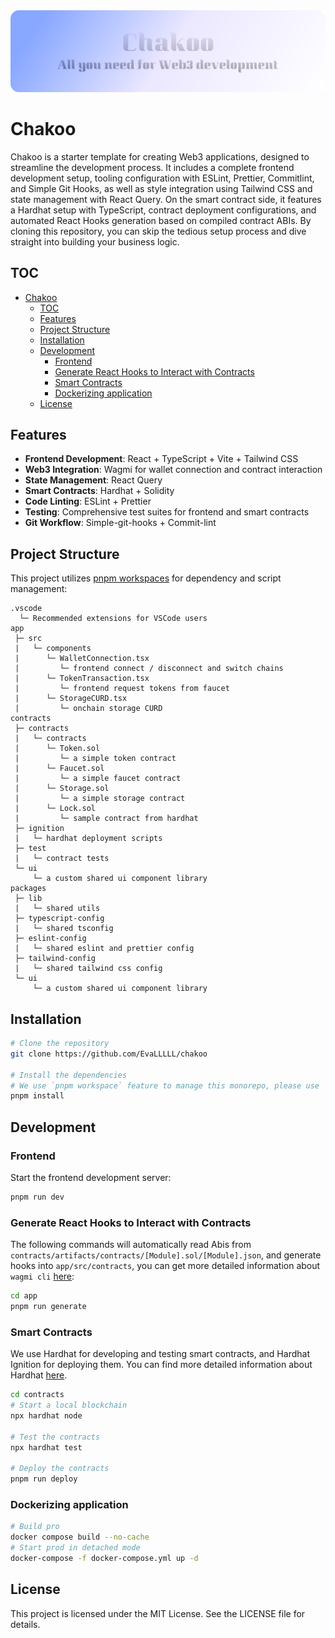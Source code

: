 <img src="https://raw.githubusercontent.com/EvaLLLLL/x/main/chakoo.png" />

# Chakoo

Chakoo is a starter template for creating Web3 applications, designed to streamline the development process. It includes a complete frontend development setup, tooling configuration with ESLint, Prettier, Commitlint, and Simple Git Hooks, as well as style integration using Tailwind CSS and state management with React Query. On the smart contract side, it features a Hardhat setup with TypeScript, contract deployment configurations, and automated React Hooks generation based on compiled contract ABIs. By cloning this repository, you can skip the tedious setup process and dive straight into building your business logic.

## TOC

- [Chakoo](#chakoo)
  - [TOC](#toc)
  - [Features](#features)
  - [Project Structure](#project-structure)
  - [Installation](#installation)
  - [Development](#development)
    - [Frontend](#frontend)
    - [Generate React Hooks to Interact with Contracts](#generate-react-hooks-to-interact-with-contracts)
    - [Smart Contracts](#smart-contracts)
    - [Dockerizing application](#dockerizing-application)
  - [License](#license)

## Features

- **Frontend Development**: React + TypeScript + Vite + Tailwind CSS
- **Web3 Integration**: Wagmi for wallet connection and contract interaction
- **State Management**: React Query
- **Smart Contracts**: Hardhat + Solidity
- **Code Linting**: ESLint + Prettier
- **Testing**: Comprehensive test suites for frontend and smart contracts
- **Git Workflow**: Simple-git-hooks + Commit-lint

## Project Structure

This project utilizes [pnpm workspaces](https://pnpm.io/workspaces) for dependency and script management:

```
.vscode
  └─ Recommended extensions for VSCode users
app
 ├─ src
 |   └─ components
 |      └─ WalletConnection.tsx
 |         └─ frontend connect / disconnect and switch chains
 |      └─ TokenTransaction.tsx
 |         └─ frontend request tokens from faucet
 |      └─ StorageCURD.tsx
 |         └─ onchain storage CURD
contracts
 ├─ contracts
 |   └─ contracts
 |      └─ Token.sol
 |         └─ a simple token contract
 |      └─ Faucet.sol
 |         └─ a simple faucet contract
 |      └─ Storage.sol
 |         └─ a simple storage contract
 |      └─ Lock.sol
 |         └─ sample contract from hardhat
 ├─ ignition
 |   └─ hardhat deployment scripts
 ├─ test
 |   └─ contract tests
 └─ ui
     └─ a custom shared ui component library
packages
 ├─ lib
 |   └─ shared utils
 ├─ typescript-config
 |   └─ shared tsconfig
 ├─ eslint-config
 |   └─ shared eslint and prettier config
 ├─ tailwind-config
 |   └─ shared tailwind css config
 └─ ui
     └─ a custom shared ui component library
```

## Installation

```sh
# Clone the repository
git clone https://github.com/EvaLLLLL/chakoo

# Install the dependencies
# We use `pnpm workspace` feature to manage this monorepo, please use `pnpm` other than `npm` or `yarn`
pnpm install
```

## Development

### Frontend

Start the frontend development server:

```sh
pnpm run dev
```

### Generate React Hooks to Interact with Contracts

The following commands will automatically read Abis from `contracts/artifacts/contracts/[Module].sol/[Module].json`, and generate hooks into `app/src/contracts`, you can get more detailed information about `wagmi cli` [here](https://wagmi.sh/cli/why):

```sh
cd app
pnpm run generate
```

### Smart Contracts

We use Hardhat for developing and testing smart contracts, and Hardhat Ignition for deploying them. You can find more detailed information about Hardhat [here](https://hardhat.org/).

```sh
cd contracts
# Start a local blockchain
npx hardhat node

# Test the contracts
npx hardhat test

# Deploy the contracts
pnpm run deploy
```

### Dockerizing application

```sh
# Build pro
docker compose build --no-cache
# Start prod in detached mode
docker-compose -f docker-compose.yml up -d
```

## License

This project is licensed under the MIT License. See the LICENSE file for details.
